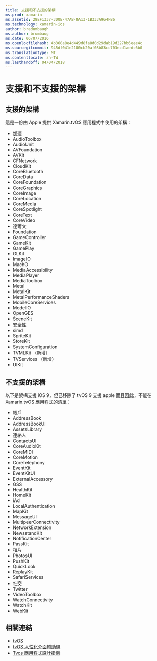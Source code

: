 ```yaml
---
title: 支援和不支援的架構
ms.prod: xamarin
ms.assetid: 28EF1337-3D0E-47AB-8A13-1B333A964FB6
ms.technology: xamarin-ios
author: bradumbaugh
ms.author: brumbaug
ms.date: 06/07/2016
ms.openlocfilehash: 4b368a8e4d449d8fa8d0d29dab19d227bb6eee4c
ms.sourcegitcommit: 945df041e2180cb20af08b83cc703ecd1aedc6b0
ms.translationtype: MT
ms.contentlocale: zh-TW
ms.lasthandoff: 04/04/2018
---
```

# <a name="supported-and-unsupported-frameworks"></a>支援和不支援的架構

<a name="Supported-Frameworks" />

## <a name="supported-frameworks"></a>支援的架構

這是一份由 Apple 提供 Xamarin.tvOS 應用程式中使用的架構：

* 加速
* AudioToolbox
* AudioUnit
* AVFoundation
* AVKit
* CFNetwork
* CloudKit
* CoreBluetooth
* CoreData
* CoreFoundation
* CoreGraphics
* CoreImage
* CoreLocation
* CoreMedia
* CoreSpotlight
* CoreText
* CoreVideo
* 達爾文
* Foundation
* GameController
* GameKit
* GamePlay
* GLKit
* ImageIO
* MachO
* MediaAccessibility
* MediaPlayer
* MediaToolbox
* Metal
* MetalKit
* MetalPerformanceShaders
* MobileCoreServices
* ModelIO
* OpenGES
* SceneKit
* 安全性
* simd
* SpriteKit
* StoreKit
* SystemConfiguration
* TVMLKit （新增）
* TVServices （新增）
* UIKit

<a name="Unsupported-Frameworks" />

## <a name="unsupported-frameworks"></a>不支援的架構

以下是架構支援 iOS 9，但已移除了 tvOS 9 支援 apple 而且因此，不能在 Xamarin.tvOS 應用程式的清單：

* 帳戶
* AddressBook
* AddressBookUI
* AssetsLibrary
* 連絡人
* ContactsUI
* CoreAudioKit
* CoreMIDI
* CoreMotion
* CoreTelephony
* EventKit
* EventKitUI
* ExternalAccessory
* GSS
* HealthKit
* HomeKit
* iAd
* LocalAuthentication
* MapKit
* MessageUI
* MultipeerConnectivity
* NetworkExtension
* NewsstandKit
* NotificationCenter
* PassKit
* 相片
* PhotosUI
* PushKit
* QuickLook
* ReplayKit
* SafariServices
* 社交
* Twitter
* VideoToolbox
* WatchConnectivity
* WatchKit
* WebKit



## <a name="related-links"></a>相關連結

- [tvOS](https://developer.apple.com/tvos/)
- [tvOS 人性化介面輔助線](https://developer.apple.com/tvos/human-interface-guidelines/)
- [Tvos 應用程式設計指南](https://developer.apple.com/library/prerelease/tvos/documentation/General/Conceptual/AppleTV_PG/)

